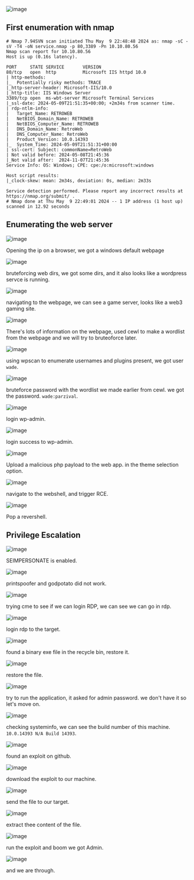 ![image](https://github.com/n16hth4wk07/n16hth4wk07.github.io/assets/87468669/66690e96-ad4c-452b-b759-1ec6e71b9cad)

## First enumeration with nmap 

```shell
# Nmap 7.94SVN scan initiated Thu May  9 22:48:48 2024 as: nmap -sC -sV -T4 -oN service.nmap -p 80,3389 -Pn 10.10.80.56
Nmap scan report for 10.10.80.56
Host is up (0.16s latency).

PORT     STATE SERVICE       VERSION
80/tcp   open  http          Microsoft IIS httpd 10.0
| http-methods: 
|_  Potentially risky methods: TRACE
|_http-server-header: Microsoft-IIS/10.0
|_http-title: IIS Windows Server
3389/tcp open  ms-wbt-server Microsoft Terminal Services
|_ssl-date: 2024-05-09T21:51:35+00:00; +2m34s from scanner time.
| rdp-ntlm-info: 
|   Target_Name: RETROWEB
|   NetBIOS_Domain_Name: RETROWEB
|   NetBIOS_Computer_Name: RETROWEB
|   DNS_Domain_Name: RetroWeb
|   DNS_Computer_Name: RetroWeb
|   Product_Version: 10.0.14393
|_  System_Time: 2024-05-09T21:51:31+00:00
| ssl-cert: Subject: commonName=RetroWeb
| Not valid before: 2024-05-08T21:45:36
|_Not valid after:  2024-11-07T21:45:36
Service Info: OS: Windows; CPE: cpe:/o:microsoft:windows

Host script results:
|_clock-skew: mean: 2m34s, deviation: 0s, median: 2m33s

Service detection performed. Please report any incorrect results at https://nmap.org/submit/ .
# Nmap done at Thu May  9 22:49:01 2024 -- 1 IP address (1 host up) scanned in 12.92 seconds
```


## Enumerating the web server 

![image](https://github.com/n16hth4wk07/n16hth4wk07.github.io/assets/87468669/92f24fc2-40c9-45e2-9deb-abe1d5481d14)

Opening the ip on a browser, we got a windows default webpage

![image](https://github.com/n16hth4wk07/n16hth4wk07.github.io/assets/87468669/17bc7612-1aab-45bd-ae22-9c9b28f4274f)

bruteforcing web dirs, we got some dirs, and it also looks like a wordpress servce is running. 

![image](https://github.com/n16hth4wk07/n16hth4wk07.github.io/assets/87468669/3a70e114-1030-4dc6-a6ca-c9034ad957a8)

navigating to the webpage, we can see a game server, looks like a web3 gaming site. 

![image](https://github.com/n16hth4wk07/n16hth4wk07.github.io/assets/87468669/1ac439cd-3275-4438-8b4a-52d9a2553a21)

There's lots of information on the webpage, used cewl to make a wordlist from the webpage and we will try to bruteoforce later. 

![image](https://github.com/n16hth4wk07/n16hth4wk07.github.io/assets/87468669/57cac1be-9a11-4e5f-9739-d256bb87c7f8)

using wpscan to enumerate usernames and plugins present, we got user `wade`.

![image](https://github.com/n16hth4wk07/n16hth4wk07.github.io/assets/87468669/bd963e93-b222-43bf-81e4-a0e3463c3ee2)

bruteforce password with the wordlist we made earlier from cewl. we got the password. `wade:parzival`.

![image](https://github.com/n16hth4wk07/n16hth4wk07.github.io/assets/87468669/6e78d833-3376-4291-98b2-b47d1a4d904b)

login wp-admin. 

![image](https://github.com/n16hth4wk07/n16hth4wk07.github.io/assets/87468669/6499e052-dff0-4d16-b797-c1711f752a2b)

login success to wp-admin. 

![image](https://github.com/n16hth4wk07/n16hth4wk07.github.io/assets/87468669/91313f81-f99d-4f93-9042-3e082132345e)

Upload a malicious php payload to the web app. in the theme selection option. 

![image](https://github.com/n16hth4wk07/n16hth4wk07.github.io/assets/87468669/ba8f6eac-b331-4e44-8960-fd061e7c229c)

navigate to the webshell, and trigger RCE. 

![image](https://github.com/n16hth4wk07/n16hth4wk07.github.io/assets/87468669/1492de65-4a4e-4c95-99db-e921b0a8567a)

Pop a revershell. 


## Privilege Escalation 

![image](https://github.com/n16hth4wk07/n16hth4wk07.github.io/assets/87468669/8903e1d8-2bae-4904-8e92-9a1b3eae1447)

SEIMPERSONATE is enabled. 

![image](https://github.com/n16hth4wk07/n16hth4wk07.github.io/assets/87468669/baae001b-4e4c-412c-8704-b295de572dee)

printspoofer and godpotato did not work. 

![image](https://github.com/n16hth4wk07/n16hth4wk07.github.io/assets/87468669/0e903599-52ca-40ba-8102-3b8ed5a1277a)

trying cme to see if we can login RDP, we can see we can go in rdp. 

![image](https://github.com/n16hth4wk07/n16hth4wk07.github.io/assets/87468669/78e02863-8f33-4a1a-bd16-49b2cb5520e8)

login rdp to the target. 

![image](https://github.com/n16hth4wk07/n16hth4wk07.github.io/assets/87468669/ea9166b9-b4db-40ff-a1e1-44f366e9ba81)

found a binary exe file in the recycle bin, restore it.

![image](https://github.com/n16hth4wk07/n16hth4wk07.github.io/assets/87468669/aed59045-e5d2-4ad2-8664-6d23c69f56ae)

restore the file. 

![image](https://github.com/n16hth4wk07/n16hth4wk07.github.io/assets/87468669/0ee1100b-f4ca-42d4-a7fc-949a4beb1137)

try to run the application, it asked for admin password. we don't have it so let's move on.

![image](https://github.com/n16hth4wk07/n16hth4wk07.github.io/assets/87468669/7800eaa9-3a1b-416c-b927-5c8e3451c605)

checking systeminfo, we can see the build number of this machine. `10.0.14393 N/A Build 14393`. 

![image](https://github.com/n16hth4wk07/n16hth4wk07.github.io/assets/87468669/546ad56d-25f5-445f-9e3c-cd8ffb714cb8)

found an exploit on github. 

![image](https://github.com/n16hth4wk07/n16hth4wk07.github.io/assets/87468669/0d530565-10fa-41ad-8712-b0363ef672fd)

download the exploit to our machine. 

![image](https://github.com/n16hth4wk07/n16hth4wk07.github.io/assets/87468669/d68eea23-6a75-4b55-8fcd-4dd080fc268a)

send the file to our target. 

![image](https://github.com/n16hth4wk07/n16hth4wk07.github.io/assets/87468669/9ac57e5e-e841-4cc8-95f5-1a3096cf9f67)

extract thee content of the file. 

![image](https://github.com/n16hth4wk07/n16hth4wk07.github.io/assets/87468669/092335d0-0909-4b68-b324-cd7072aebdfa)

run the exploit and boom we got Admin. 

![image](https://github.com/n16hth4wk07/n16hth4wk07.github.io/assets/87468669/23c0352c-c9f0-4fc6-97c7-52ba2a01264b)

and we are through. 

